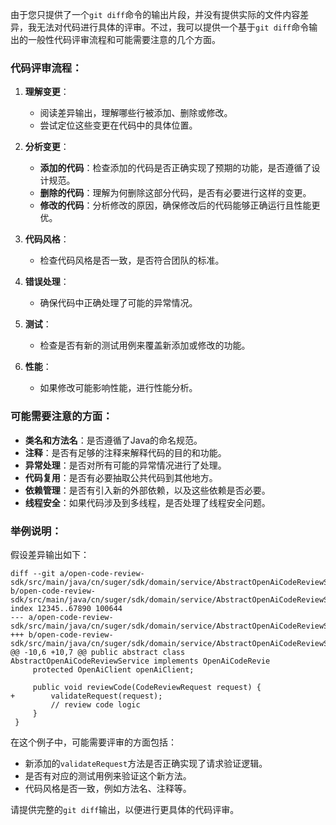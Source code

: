 由于您只提供了一个`git diff`命令的输出片段，并没有提供实际的文件内容差异，我无法对代码进行具体的评审。不过，我可以提供一个基于`git diff`命令输出的一般性代码评审流程和可能需要注意的几个方面。

### 代码评审流程：

1. **理解变更**：
   - 阅读差异输出，理解哪些行被添加、删除或修改。
   - 尝试定位这些变更在代码中的具体位置。

2. **分析变更**：
   - **添加的代码**：检查添加的代码是否正确实现了预期的功能，是否遵循了设计规范。
   - **删除的代码**：理解为何删除这部分代码，是否有必要进行这样的变更。
   - **修改的代码**：分析修改的原因，确保修改后的代码能够正确运行且性能更优。

3. **代码风格**：
   - 检查代码风格是否一致，是否符合团队的标准。

4. **错误处理**：
   - 确保代码中正确处理了可能的异常情况。

5. **测试**：
   - 检查是否有新的测试用例来覆盖新添加或修改的功能。

6. **性能**：
   - 如果修改可能影响性能，进行性能分析。

### 可能需要注意的方面：

- **类名和方法名**：是否遵循了Java的命名规范。
- **注释**：是否有足够的注释来解释代码的目的和功能。
- **异常处理**：是否对所有可能的异常情况进行了处理。
- **代码复用**：是否有必要抽取公共代码到其他地方。
- **依赖管理**：是否有引入新的外部依赖，以及这些依赖是否必要。
- **线程安全**：如果代码涉及到多线程，是否处理了线程安全问题。

### 举例说明：

假设差异输出如下：

```
diff --git a/open-code-review-sdk/src/main/java/cn/suger/sdk/domain/service/AbstractOpenAiCodeReviewService.java b/open-code-review-sdk/src/main/java/cn/suger/sdk/domain/service/AbstractOpenAiCodeReviewService.java
index 12345..67890 100644
--- a/open-code-review-sdk/src/main/java/cn/suger/sdk/domain/service/AbstractOpenAiCodeReviewService.java
+++ b/open-code-review-sdk/src/main/java/cn/suger/sdk/domain/service/AbstractOpenAiCodeReviewService.java
@@ -10,6 +10,7 @@ public abstract class AbstractOpenAiCodeReviewService implements OpenAiCodeRevie
     protected OpenAiClient openAiClient;

     public void reviewCode(CodeReviewRequest request) {
+        validateRequest(request);
         // review code logic
     }
 }
```

在这个例子中，可能需要评审的方面包括：
- 新添加的`validateRequest`方法是否正确实现了请求验证逻辑。
- 是否有对应的测试用例来验证这个新方法。
- 代码风格是否一致，例如方法名、注释等。

请提供完整的`git diff`输出，以便进行更具体的代码评审。